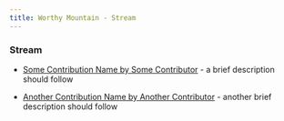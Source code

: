 ```yaml
---
title: Worthy Mountain - Stream
---
```


<div class="text-center">
  <!-- You can use Vue components inside markdown -->
  <div i-carbon-language class="text-4xl -mb-6 m-auto" />
  <h3>Stream</h3>
</div>

- [Some Contribution Name by Some Contributor]() - a brief description should follow  

- [Another Contribution Name by Another Contributor]() - another brief description should follow  

